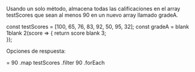 Usando un solo método, almacena todas las calificaciones en el array testScores que sean al menos 90 en un nuevo array llamado gradeA.

const testScores = [100, 65, 76, 83, 92, 50, 95, 32];
const gradeA = blank 1blank 2(score => {
  return score blank 3;  
});

Opciones de respuesta:

= 90
.map
testScores
.filter
90
.forEach
